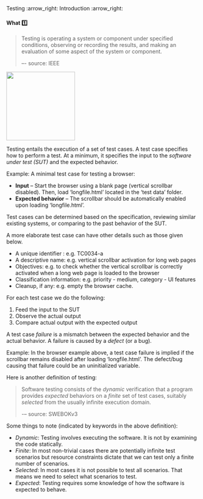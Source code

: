 <link rel="stylesheet" href="{{baseUrl}}/css/textbook.css">

<div class="website-content">

<div id="path">Testing :arrow_right: Introduction :arrow_right:</div>

<div id="title">

#### What :one:

</div>

<div id="body">

> Testing is operating a system or component under specified conditions, observing or recording the results, and making an evaluation of some aspect of the system or component.  
>
> –- source: IEEE

<img src="{{baseUrl}}/testing/introduction/what/images/diagram.png" height="180" />
<p/>

Testing entails the execution of a set of test cases. A test case specifies how to perform a test. At a minimum, it specifies the input to the _software under test (SUT)_ and the expected behavior.

<tip-box>

Example: A minimal test case for testing a browser:

* **Input** – Start the browser using a blank page (vertical scrollbar disabled). Then, load ‘longfile.html’ located in the ‘test data’ folder.
* **Expected behavior** – The scrollbar should be automatically enabled upon loading ‘longfile.html’.

</tip-box>

Test cases can be determined based on the specification, reviewing similar existing systems, or comparing to the past behavior of the SUT.

<panel header="Other details a test case can contain :two:" type="seamless">

A more elaborate test case can have other details such as those given below.  

*	A unique identifier : e.g. TC0034-a
*	A descriptive name: e.g. vertical scrollbar activation for long web pages
*	Objectives: e.g. to check whether the vertical scrollbar is correctly activated when a long web page is loaded to the browser
*	Classification information: e.g. priority - medium, category - UI features
*	Cleanup, if any: e.g. empty the browser cache.

</panel>

For each test case we do the following:

1. Feed the input to the SUT
2. Observe the actual output
3. Compare actual output with the expected output

A test case _failure_ is a mismatch between the expected behavior and the actual behavior. A failure is caused by a _defect_ (or a bug).

<tip-box>

Example: In the browser example above, a test case failure is implied if the scrollbar remains disabled after loading ‘longfile.html’. The defect/bug causing that failure could be an uninitialized variable.

</tip-box>

<panel header="A deeper look at the definition of testing :three:" type="seamless">

Here is another definition of testing:

> Software testing consists of the _dynamic_ verification that a program provides _expected_ behaviors on a _finite_ set of test cases,
> suitably _selected_ from the usually infinite execution domain.
>
> -– source: SWEBOKv3

Some things to note (indicated by keywords in the above definition):

*	_Dynamic_: Testing involves executing the software. It is not by examining the code statically.
*	_Finite_: In most non-trivial cases there are potentially infinite test scenarios but resource constraints dictate that we can test only a finite number of scenarios.
*	_Selected_: In most cases it is not possible to test all scenarios. That means we need to select what scenarios to test.
*	_Expected_: Testing requires some knowledge of how the software is expected to behave.

</panel>

</div>

<div id="extras">
</div>

</div>

